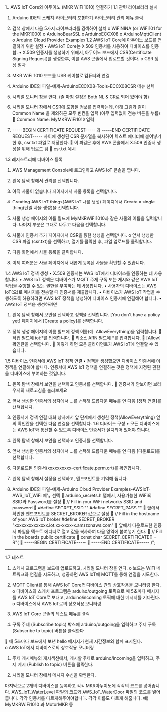 1.. AWS IoT Core와 아두이노 (MKR WiFi 1010) 연결하기
1.1 관련 라이브러리 설치
1.	Arduino IDE의 스케치-라이브러리 포함하기-라이브러리 관리 메뉴 클릭
2.	검색 창에서 다음 5가지 라이브러리를 검색하여 설치
o	WiFiNINA (or WiFi101 for the MKR1000)
o	ArduinoBearSSL
o	ArduinoECCX08
o	ArduinoMqttClient
o	Arduino Cloud Provider Examples
1.2 AWS IoT Core에 아두이노 보드를 연결하기 위한 설정
•	AWS IoT Core는 X.509 인증서를 사용하여 디바이스를 인증함.
•	X.509 인증서를 생성하기 위해서, 아두이노 보드에서 CSR(Certificate Signing Request)를 생성한후, 이를 AWS 콘솔에서 업로드할 것이다.
o	CSR 생성 절차
1.	MKR WiFi 1010 보드를 USB 케이블로 컴퓨터와 연결
2.	Arduino IDE의 파일-예제-ArduinoECCX08-Tools-ECCX08CSR 메뉴 선텍
3.	시리얼 모니터 창을 연다. (줄 마침 설정은 Both NL & CR로 되어 있어야 함)
4.	시리얼 모니터 창에서 CSR에 포함될 정보를 입력하는데, 아래 그림과 같이 Common Name 을 제외하곤 모두 빈칸을 입력 (아무 입력없이 전송 버튼을 누름)
	Common Name: MyMKRWiFi1010 입력
 
5.	-----BEGIN CERTIFICATE REQUEST----- 과 -----END CERTIFICATE REQUEST----- 사이에 생성된 CSR 문자열을 복사하여 텍스트 에디터에 붙여넣기 한 후, csr.txt 파일로 저장한다.
	이 파일은 후에 AWS 콘솔에서 X.509 인증서 생성을 위해 업로드 됨
	csr.txt 예시
 
1.3 레지스트리에 디바이스 등록
1.	AWS Management Console에 로그인하고 AWS IoT 콘솔을 엽니다.
2.	왼쪽 탐색 창에서 관리를 선택합니다.
3.	아직 사물이 없습니다 페이지에서 사물 등록을 선택합니다.
 
4.	Creating AWS IoT things(AWS IoT 사물 생성) 페이지에서 Create a single thing(단일 사물 생성)을 선택합니다.
 
5.	사물 생성 페이지의 이름 필드에 MyMKRWiFi1010과 같은 사물의 이름을 입력합니다. 나머지 부분은 그대로 나두고 다음을 선택합니다.
6.	사물에 인증서 추가 페이지에서 CSR을 통한 생성을 선택합니다.
o	앞서 생성한 CSR 파일 (csr.txt)을 선택하고, 열기를 클릭한 후, 파일 업로드를 클릭합니다.
7.	다음 화면에서 사물 등록을 클릭합니다.
8.	이제 여러분은 사물 페이지에서 새롭게 등록된 사물을 확인할 수 있습니다.
 


1.4 AWS IoT 정책 생성
•	X.509 인증서는 AWS IoT에서 디바이스를 인증하는 데 사용합니다.
•	AWS IoT 정책은 디바이스가 MQTT 주제 구독 또는 게시와 같은 AWS IoT 작업을 수행할 수 있는 권한을 부여하는 데 사용합니다.
•	사용자의 디바이스는 AWS IoT(으)로 메시지를 전송할 때 인증서를 제출합니다.
•	디바이스가 AWS IoT 작업을 수행하도록 허용하려면 AWS IoT 정책을 생성하여 디바이스 인증서에 연결해야 합니다.
•	AWS IoT 정책을 생성하려면
1.	왼쪽 탐색 창에서 보안을 선택하고 정책을 선택합니다. [You don't have a policy yet] 페이지에서 [Create a policy]를 선택합니다.
 
2.	정책 생성 페이지의 이름 필드에 정책 이름(예: AllowEverything)을 입력합니다.
	작업 필드에 iot:*를 입력합니다.
	리소스 ARN 필드에 *를 입력합니다.
	[Allow] 확인란을 선택합니다.
	이렇게 하면 모든 클라이언트가 AWS IoT에 연결할 수 있습니다.
 
1.5 디바이스 인증서에 AWS IoT 정책 연결
•	정책을 생성했으면 디바이스 인증서에 이 정책을 연결해야 합니다. 인증서에 AWS IoT 정책을 연결하는 것은 정책에 지정된 권한을 디바이스에 부여하는 것입니다.
1.	왼쪽 탐색 창에서 보안을 선택하고 인증서를 선택합니다.
	인증서가 안보이면 브라우저의 새로고침을 눌러보세요
 
2.	앞서 생성한 인증서의 상자에서 ...를 선택해 드롭다운 메뉴를 연 다음 [정책 연결]를 선택합니다.
 
3.	인증서에 정책 연결 대화 상자에서 앞 단계에서 생성한 정책(AllowEverything) 옆의 확인란을 선택한 다음 연결을 선택합니다.
1.6 디바이스 구성
•	모든 디바이스에는 AWS IoT와 통신할 수 있도록 디바이스 인증서가 설치되어 있어야 합니다.
1.	왼쪽 탐색 창에서 보안을 선택하고 인증서를 선택합니다.
2.	앞서 생성한 인증서의 상자에서 ...를 선택해 드롭다운 메뉴를 연 다음 [다운로드]를 선택합니다.
3.	다운로드된 인증서(xxxxxxxxxx-certificate.perm.crt)를 확인합니다.
4.	왼쪽 탐색 창에서 설정을 선택하고, 엔드포인트를 기억해 둡니다.
5.	Arduino IDE의 파일-예제-Arduino Cloud Provider Examples-AWSIoT-AWS_IoT_WiFi 메뉴 선텍
	arduino_secrets.h 탭에서, 사용가능한 WiFi의 SSID와 Password를 설정
	// Fill in  your WiFi networks SSID and password
	#define SECRET_SSID ""
#define SECRET_PASS ""
	앞에서 확인한 엔드포인트를 SECRET_BROKER 값으로 설정
	// Fill in the hostname of your AWS IoT broker
#define SECRET_BROKER "xxxxxxxxxxxxxx.iot.xx-xxxx-x.amazonaws.com"
	앞에서 다운로드한 인증서 파일을 텍스트 에디터로 열고 값을 복사하여 다음 영역에 붙여넣기 한다.
	// Fill in the boards public certificate
	const char SECRET_CERTIFICATE[] = R"(
	-----BEGIN CERTIFICATE-----
	-----END CERTIFICATE-----
)";
________________________________________
1.7 테스트
1.	스케치 프로그램을 보드에 업로드하고, 시리얼 모니터 창을 연다.
o	보드는 WiFi 네트워크와 연결을 시도하고, 성공하면 AWS IoT에 MQTT를 통해 연결을 시도한다.
 
2.	MQTT Client를 통해 AWS IoT Core와 디바이스 간의 상호작용을 모니터링 한다.
o	디바이스의 스케치 프로그램은 arduino/outgoing 토픽으로 매 5초마다 메시지를 AWS IoT Core로 보내고, arduino/incoming 토픽에 대한 메시지를 기다린다.
o	디바이스에서 AWS IoT로의 상호작용 모니터링
1.	AWS IoT Core 콘솔의 테스트 메뉴를 클릭
2.	구독 주제 (Subscribe topic) 박스에 arduino/outgoing을 입력하고 주제 구독 (Subscribe to topic) 버튼을 클릭한다.
 
	매 5초마다 보드에서 보낸 hello 메시지가 현재 시간정보와 함께 표시된다.  
o	AWS IoT에서 디바이스로의 상호작용 모니터링
1.	주제 게시메뉴의 게시섹션에서, 게시할 주제로 arduino/incoming을 입력하고, 주제 게시 (Publish to topic) 버튼을 클릭한다.
 
2.	시리얼 모니터 창에서 메시지 수신을 확인한다.
 

마지막으로 2개의 디바이스를 등록하고 각각 MKR아두이노에 각각의 코드를 넣어줍니다.
AWS_IoT_WaterLevel 파일의 코드와
AWS_IoT_WaterDoor 파일의 코드를 넣어줍니다. 
각각 인증서를 다르게해주어야합니다.
각각 이름도 다르게 해줍니다. 
예) MyMKRWiFi1010 과 MotorMKR 등




